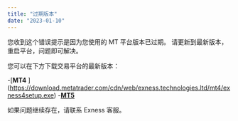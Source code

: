 ```yaml
---
title: "过期版本"
date: "2023-01-10"
---
```


您收到这个错误提示是因为您使用的 MT 平台版本已过期。 请更新到最新版本，重启平台，问题即可解决。

您可以在下方下载交易平台的最新版本：

-[**MT4** ] (https://download.metatrader.com/cdn/web/exness.technologies.ltd/mt4/exness4setup.exe)
-[**MT5**](https://download.metatrader.com/cdn/web/exness.technologies.ltd/mt5/exness5setup.exe)

如果问题继续存在，请联系 Exness 客服。
